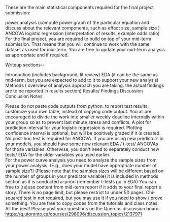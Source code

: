 These are the main statistical components required for the final project submission: 

power analysis (compute power graph of the particular equation and discuss about the relevant components, such as effect size, sample size )
ANCOVA
logistic regression (interpretation of results, example odds ratio)
For the final project, you are required to build on top of your mid-term submission. That means that you will continue to work with the same dataset as used for mid-term. You are free to update your mid-term analysis as appropriate and if required. 

Writeup sections--

Introduction (includes background, lit review)
EDA (it can be the same as mid-term, but you are expected to add to it to support your new analysis)
Methods ( overview of analysis approach you are taking. the actual findings are to be reported in results section)
Results/ Findings 
Discussion
Conclusion
Notes

Please do not paste code outputs from python. to report test results, customize your own table, instead of copying code output. 
You all are encouraged to divide the work into smaller weekly deadline internally within your group so as to prevent last minute stress and conflicts. 
A plot for prediction interval for your logistic regression is required. Plotting confidence interval is optional, but will be positively graded if it is created. 
No post-hoc test is required for ANCOVA.
If you are using new predictors in your models, you should have some new relevant EDA / t-test/ ANCOVAs for those variables. Otherwise, you don't need to separately conduct new tests/ EDA for the older variables you used earlier.  
For the power curve analysis
you need to analyze the sample sizes from your power analysis. (E.g.,  does your model have appropriate number of sample size?) (Please note that the samples sizes will be different based on the number of groups in your predictor variable)
it is included in methods section as it is conducted a-priori (remember t-tests go in EDA)
You can free to (re)use content from mid-term report if it adds to your final report's story. 
There is no page limit, but please restrict to under 50 pages.
Chi-squared test in not required, but you may use it if you need to show / prove something.
You are free to copy codes from the tutorials and class notes.
All the best! Please post your questions on the Quercus discussion board. https://q.utoronto.ca/courses/298096/discussion_topics/2137971
